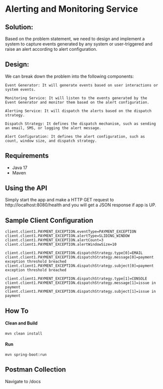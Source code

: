 # Alerting and Monitoring Service

## Solution:

Based on the problem statement, we need to design and implement a system to capture events generated by any system or user-triggered and raise an alert according to alert configuration.

## Design:

We can break down the problem into the following components:

    Event Generator: It will generate events based on user interactions or system events.

    Monitoring Service: It will listen to the events generated by the Event Generator and monitor them based on the alert configuration.

    Alerting Service: It will dispatch the alerts based on the dispatch strategy.

    Dispatch Strategy: It defines the dispatch mechanism, such as sending an email, SMS, or logging the alert message.

    Alert Configuration: It defines the alert configuration, such as count, window size, and dispatch strategy.

## Requirements
 * Java 17
 * Maven
 
## Using the API
Simply start the app and make a HTTP GET request to http://localhost:8080/health and you will get a JSON response if app is UP.

## Sample Client Configuration
```
client.client1.PAYMENT_EXCEPTION.eventType=PAYMENT_EXCEPTION
client.client1.PAYMENT_EXCEPTION.alertType=SLIDING_WINDOW
client.client1.PAYMENT_EXCEPTION.alertCount=3
client.client1.PAYMENT_EXCEPTION.alertWindowSize=10

client.client1.PAYMENT_EXCEPTION.dispatchStrategy.type[0]=EMAIL
client.client1.PAYMENT_EXCEPTION.dispatchStrategy.message[0]=payment exception threshold breached
client.client1.PAYMENT_EXCEPTION.dispatchStrategy.subject[0]=payment exception threshold breached

client.client1.PAYMENT_EXCEPTION.dispatchStrategy.type[1]=CONSOLE
client.client1.PAYMENT_EXCEPTION.dispatchStrategy.message[1]=issue in payment
client.client1.PAYMENT_EXCEPTION.dispatchStrategy.subject[1]=issue in payment
```

## How To

#### Clean and Build
```
mvn clean install
```

#### Run
```
mvn spring-boot:run
```

## Postman Collection
Navigate to /docs
